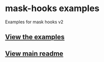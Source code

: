 # mask-hooks examples

Examples for mask hooks v2

## [View the examples](https://guilhermeasn.github.io/mask-hooks/)

## [View main readme](https://github.com/guilhermeasn/mask-hooks/blob/master/README.md)
